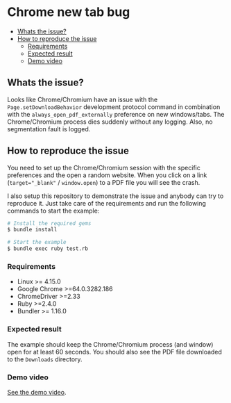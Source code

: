 # Chrome new tab bug

- [Whats the issue?](#whats-the-issue)
- [How to reproduce the issue](#how-to-reproduce-the-issue)
  - [Requirements](#requirements)
  - [Expected result](#expected-result)
  - [Demo video](#demo-video)

## Whats the issue?

Looks like Chrome/Chromium have an issue with the `Page.setDownloadBehavior`
development protocol command in combination with the
`always_open_pdf_externally` preference on new windows/tabs. The Chrome/Chromium
process dies suddenly without any logging. Also, no segmentation fault is
logged.

## How to reproduce the issue

You need to set up the Chrome/Chromium session with the specific preferences and
the open a random website. When you click on a link (`target="_blank"` /
`window.open`) to a PDF file you will see the crash.

I also setup this repository to demonstrate the issue and anybody can try to
reproduce it. Just take care of the requirements and run the following commands
to start the example:

```bash
# Install the required gems
$ bundle install

# Start the example
$ bundle exec ruby test.rb
```

### Requirements

* Linux >= 4.15.0
* Google Chrome >=64.0.3282.186
* ChromeDriver >=2.33
* Ruby >=2.4.0
* Bundler >= 1.16.0

### Expected result

The example should keep the Chrome/Chromium process (and window) open for at
least 60 seconds. You should also see the PDF file downloaded to the
`Downloads` directory.

### Demo video

[See the demo video](./demo.webm).
